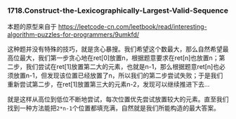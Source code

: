 ### 1718.Construct-the-Lexicographically-Largest-Valid-Sequence

本题的原型来自于 https://leetcode-cn.com/leetbook/read/interesting-algorithm-puzzles-for-programmers/9umkfd/

这种题并没有特殊的技巧，就是贪心暴搜。我们希望这个数最大，那么自然希望最高位最大，我们第一步贪心地在ret[0]放置n，根据题意要求在ret[n]也放置n；第二步，我们尝试在ret[1]放置第二大的元素，也就是n-1，那么根据题意ret[n]也必须放置n-1，但发现该位置已经放置了n，所以我们的第二步尝试失败；于是我们重新尝试第二步，在ret[1]放置第三大的元素n-2，发现可以继续推进下去...

就是这样从高位到低位不断地尝试，每次位置优先尝试放置较大的元素。直至我们找到一种方法能把```2*n-1```个位置都填充满，自然就是我们所能构造的最大答案。
